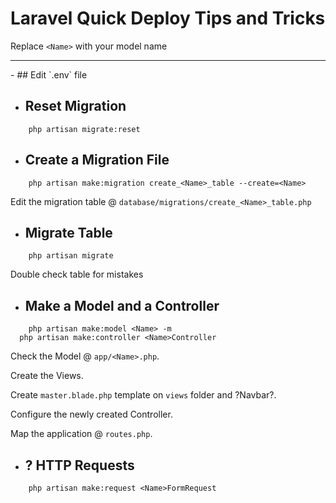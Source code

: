 # Laravel Quick Deploy Tips and Tricks

Replace `<Name>` with your model name
<hr/>
- ## Edit `.env` file

- ## Reset Migration
```
	php artisan migrate:reset
```

- ## Create a Migration File
```
	php artisan make:migration create_<Name>_table --create=<Name>
```
Edit the migration table @ `database/migrations/create_<Name>_table.php`

- ## Migrate Table
```
	php artisan migrate
```
Double check table for mistakes

- ## Make a Model and a Controller
```
	php artisan make:model <Name> -m
  php artisan make:controller <Name>Controller
```

Check the Model @ `app/<Name>.php`.

Create the Views.

Create `master.blade.php` template on `views` folder and ?Navbar?.

Configure the newly created Controller.

Map the application @ `routes.php`.

- ## ? HTTP Requests
```
	php artisan make:request <Name>FormRequest
```

